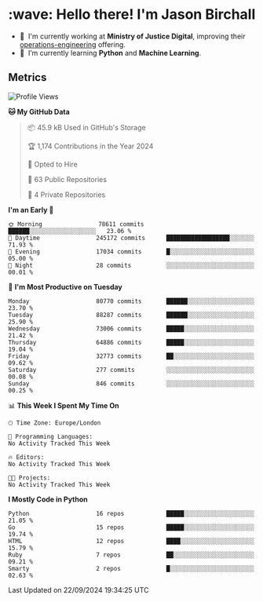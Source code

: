 <h1 align="left" id="jason-title">:wave: Hello there! I'm Jason Birchall</h1>

- :office: &nbsp;I'm currently working at **Ministry of Justice Digital**, improving their [operations-engineering](https://github.com/ministryofjustice/operations-engineering) offering.
- :seedling: &nbsp;I’m currently learning **Python** and **Machine Learning**.

<h2>Metrics</h2>

<!--START_SECTION:waka-->
![Profile Views](http://img.shields.io/badge/Profile%20Views-0-blue)

**🐱 My GitHub Data** 

> 📦 45.9 kB Used in GitHub's Storage 
 > 
> 🏆 1,174 Contributions in the Year 2024
 > 
> 💼 Opted to Hire
 > 
> 📜 63 Public Repositories 
 > 
> 🔑 4 Private Repositories 
 > 
**I'm an Early 🐤** 

```text
🌞 Morning                78611 commits       ██████░░░░░░░░░░░░░░░░░░░   23.06 % 
🌆 Daytime                245172 commits      ██████████████████░░░░░░░   71.93 % 
🌃 Evening                17034 commits       █░░░░░░░░░░░░░░░░░░░░░░░░   05.00 % 
🌙 Night                  28 commits          ░░░░░░░░░░░░░░░░░░░░░░░░░   00.01 % 
```
📅 **I'm Most Productive on Tuesday** 

```text
Monday                   80770 commits       ██████░░░░░░░░░░░░░░░░░░░   23.70 % 
Tuesday                  88287 commits       ██████░░░░░░░░░░░░░░░░░░░   25.90 % 
Wednesday                73006 commits       █████░░░░░░░░░░░░░░░░░░░░   21.42 % 
Thursday                 64886 commits       █████░░░░░░░░░░░░░░░░░░░░   19.04 % 
Friday                   32773 commits       ██░░░░░░░░░░░░░░░░░░░░░░░   09.62 % 
Saturday                 277 commits         ░░░░░░░░░░░░░░░░░░░░░░░░░   00.08 % 
Sunday                   846 commits         ░░░░░░░░░░░░░░░░░░░░░░░░░   00.25 % 
```


📊 **This Week I Spent My Time On** 

```text
🕑︎ Time Zone: Europe/London

💬 Programming Languages: 
No Activity Tracked This Week

🔥 Editors: 
No Activity Tracked This Week

🐱‍💻 Projects: 
No Activity Tracked This Week
```

**I Mostly Code in Python** 

```text
Python                   16 repos            █████░░░░░░░░░░░░░░░░░░░░   21.05 % 
Go                       15 repos            █████░░░░░░░░░░░░░░░░░░░░   19.74 % 
HTML                     12 repos            ████░░░░░░░░░░░░░░░░░░░░░   15.79 % 
Ruby                     7 repos             ██░░░░░░░░░░░░░░░░░░░░░░░   09.21 % 
Smarty                   2 repos             █░░░░░░░░░░░░░░░░░░░░░░░░   02.63 % 
```




 Last Updated on 22/09/2024 19:34:25 UTC
<!--END_SECTION:waka-->

<!-- links -->

[issues page]: https://github.com/jasonBirchall/jasonBirchall/issues "jasonBirchall/issues"
